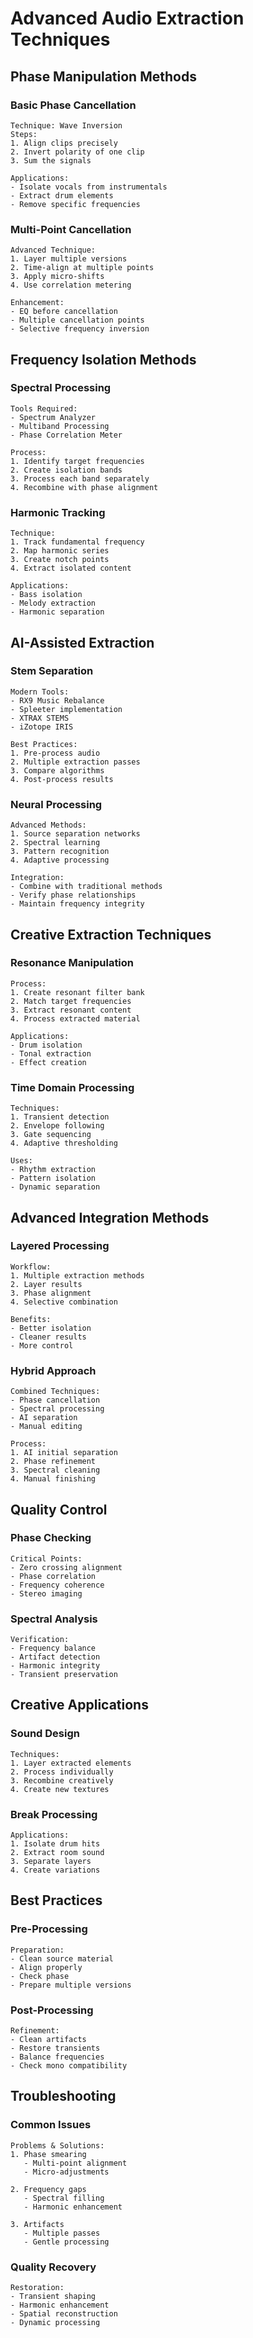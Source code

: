 # Advanced Audio Extraction Techniques

## Phase Manipulation Methods

### Basic Phase Cancellation
```
Technique: Wave Inversion
Steps:
1. Align clips precisely
2. Invert polarity of one clip
3. Sum the signals

Applications:
- Isolate vocals from instrumentals
- Extract drum elements
- Remove specific frequencies
```

### Multi-Point Cancellation
```
Advanced Technique:
1. Layer multiple versions
2. Time-align at multiple points
3. Apply micro-shifts
4. Use correlation metering

Enhancement:
- EQ before cancellation
- Multiple cancellation points
- Selective frequency inversion
```

## Frequency Isolation Methods

### Spectral Processing
```
Tools Required:
- Spectrum Analyzer
- Multiband Processing
- Phase Correlation Meter

Process:
1. Identify target frequencies
2. Create isolation bands
3. Process each band separately
4. Recombine with phase alignment
```

### Harmonic Tracking
```
Technique:
1. Track fundamental frequency
2. Map harmonic series
3. Create notch points
4. Extract isolated content

Applications:
- Bass isolation
- Melody extraction
- Harmonic separation
```

## AI-Assisted Extraction

### Stem Separation
```
Modern Tools:
- RX9 Music Rebalance
- Spleeter implementation
- XTRAX STEMS
- iZotope IRIS

Best Practices:
1. Pre-process audio
2. Multiple extraction passes
3. Compare algorithms
4. Post-process results
```

### Neural Processing
```
Advanced Methods:
1. Source separation networks
2. Spectral learning
3. Pattern recognition
4. Adaptive processing

Integration:
- Combine with traditional methods
- Verify phase relationships
- Maintain frequency integrity
```

## Creative Extraction Techniques

### Resonance Manipulation
```
Process:
1. Create resonant filter bank
2. Match target frequencies
3. Extract resonant content
4. Process extracted material

Applications:
- Drum isolation
- Tonal extraction
- Effect creation
```

### Time Domain Processing
```
Techniques:
1. Transient detection
2. Envelope following
3. Gate sequencing
4. Adaptive thresholding

Uses:
- Rhythm extraction
- Pattern isolation
- Dynamic separation
```

## Advanced Integration Methods

### Layered Processing
```
Workflow:
1. Multiple extraction methods
2. Layer results
3. Phase alignment
4. Selective combination

Benefits:
- Better isolation
- Cleaner results
- More control
```

### Hybrid Approach
```
Combined Techniques:
- Phase cancellation
- Spectral processing
- AI separation
- Manual editing

Process:
1. AI initial separation
2. Phase refinement
3. Spectral cleaning
4. Manual finishing
```

## Quality Control

### Phase Checking
```
Critical Points:
- Zero crossing alignment
- Phase correlation
- Frequency coherence
- Stereo imaging
```

### Spectral Analysis
```
Verification:
- Frequency balance
- Artifact detection
- Harmonic integrity
- Transient preservation
```

## Creative Applications

### Sound Design
```
Techniques:
1. Layer extracted elements
2. Process individually
3. Recombine creatively
4. Create new textures
```

### Break Processing
```
Applications:
1. Isolate drum hits
2. Extract room sound
3. Separate layers
4. Create variations
```

## Best Practices

### Pre-Processing
```
Preparation:
- Clean source material
- Align properly
- Check phase
- Prepare multiple versions
```

### Post-Processing
```
Refinement:
- Clean artifacts
- Restore transients
- Balance frequencies
- Check mono compatibility
```

## Troubleshooting

### Common Issues
```
Problems & Solutions:
1. Phase smearing
   - Multi-point alignment
   - Micro-adjustments

2. Frequency gaps
   - Spectral filling
   - Harmonic enhancement

3. Artifacts
   - Multiple passes
   - Gentle processing
```

### Quality Recovery
```
Restoration:
- Transient shaping
- Harmonic enhancement
- Spatial reconstruction
- Dynamic processing
``` 